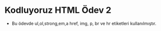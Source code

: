 # Kodluyoruz HTML Ödev 2 
- Bu ödevde ul,ol,strong,em,a href, img, p, br ve hr etiketleri kullanılmıştır.
